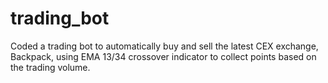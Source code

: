 # trading_bot
Coded a trading bot to automatically buy and sell the latest CEX exchange, Backpack, using EMA 13/34 crossover indicator to collect points based on the trading volume.
